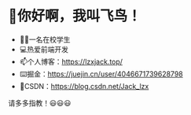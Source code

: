 # 👋你好啊，我叫飞鸟！

- 🙋‍♂️一名在校学生
- 💻热爱前端开发
- 📫个人博客：https://lzxjack.top/
- ⌨️掘金：https://juejin.cn/user/4046671739628798
- 📝CSDN：https://blog.csdn.net/Jack_lzx

请多多指教！😃😃😃